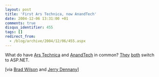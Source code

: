 ```yaml
---
layout: post
title: 'First Ars Technica, now AnandTech'
date: 2004-12-06 13:31:00 +01
comments: true
disqus_identifier: 455
tags: []
redirect_from:
  - /blog/archive/2004/12/06/455.aspx
---
```


What do have [Ars Technica](http://arstechnica.com/) and [AnandTech](http://www.anandtech.com/) in common? [They](http://arstechnica.com/articles/redesign.ars) [both](http://www.anandtech.com/IT/showdoc.aspx?i=2287) switch to ASP.NET.

[via [Brad Wilson](http://dotnetguy.techieswithcats.com/archives/004229.shtml) and [Jerry Dennany](http://weblogs.asp.net/jdennany/archive/2004/12/04/274875.aspx)]
